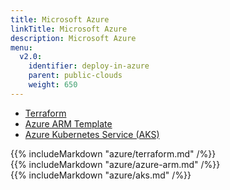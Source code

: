 ```yaml
---
title: Microsoft Azure
linkTitle: Microsoft Azure
description: Microsoft Azure
menu:
  v2.0:
    identifier: deploy-in-azure
    parent: public-clouds
    weight: 650
---
```


<ul class="nav nav-tabs nav-tabs-yb">
  <li>
    <a href="#terraform" class="nav-link active" id="terraform-tab" data-toggle="tab" role="tab" aria-controls="terraform" aria-selected="true">
      <i class="icon-shell"></i>
      Terraform
    </a>
  </li>
  <li>
    <a href="#azure-arm" class="nav-link" id="azure-arm-tab" data-toggle="tab" role="tab" aria-controls="terraform" aria-selected="true">
      <i class="icon-shell"></i>
      Azure ARM Template
    </a>
  </li>
  <li>
    <a href="#aks" class="nav-link" id="aks-tab" data-toggle="tab" role="tab" aria-controls="aks" aria-selected="true">
      <i class="fas fa-cubes" aria-hidden="true"></i>
      Azure Kubernetes Service (AKS)
    </a>
  </li>
</ul>

<div class="tab-content">
  <div id="terraform" class="tab-pane fade" role="tabpanel" aria-labelledby="terraform-tab">
    {{% includeMarkdown "azure/terraform.md" /%}}
  </div>
  <div id="azure-arm" class="tab-pane fade" role="tabpanel" aria-labelledby="azure-arm-tab">
    {{% includeMarkdown "azure/azure-arm.md" /%}}
  </div>
    <div id="aks" class="tab-pane fade show active" role="tabpanel" aria-labelledby="aks-tab">
    {{% includeMarkdown "azure/aks.md" /%}}
  </div>
</div>
